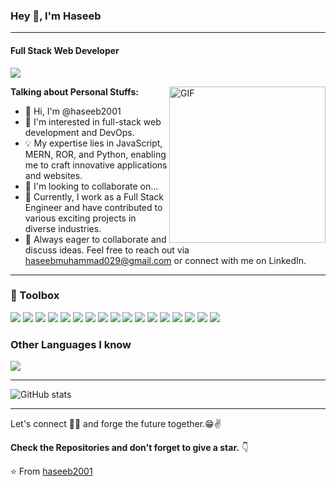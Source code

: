### Hey 👋, I'm Haseeb

--- 

#### **Full Stack Web Developer** 
![](https://komarev.com/ghpvc/?username=haseeb2001)

<img height="250px" widht="250px" align="right" alt="GIF" src="https://i.pinimg.com/originals/e4/26/70/e426702edf874b181aced1e2fa5c6cde.gif" />

**Talking about Personal Stuffs:**

- 👋 Hi, I'm @haseeb2001
- 👀 I'm interested in full-stack web development and DevOps.
- 💡 My expertise lies in JavaScript, MERN, ROR, and Python, enabling me to craft innovative applications and websites.
- 💞️ I'm looking to collaborate on...
- 💼 Currently, I work as a Full Stack Engineer and have contributed to various exciting projects in diverse industries.
- 💬 Always eager to collaborate and discuss ideas. Feel free to reach out via haseebmuhammad029@gmail.com or connect with me on LinkedIn.

---

### 🧰 Toolbox

<div>
  <img src="https://img.shields.io/badge/-JavaScript-F7DF1E?style=flat&logo=javascript&logoColor=black">
  <img src="https://img.shields.io/badge/-Node.js-339933?style=flat&logo=node.js&logoColor=white">
  <img src="https://img.shields.io/badge/-React-61DAFB?style=flat&logo=react&logoColor=black">
  <img src="https://img.shields.io/badge/-Ruby%20on%20Rails-CC0000?style=flat&logo=ruby%20on%20rails&logoColor=white">
  <img src="https://img.shields.io/badge/-Python-3776AB?style=flat&logo=python&logoColor=white">
  <img src="https://img.shields.io/badge/-MySQL-4479A1?style=flat&logo=mysql&logoColor=white">
  <img src="https://img.shields.io/badge/-PostgreSQL-336791?style=flat&logo=postgresql&logoColor=white">
  <img src="https://img.shields.io/badge/-MongoDB-47A248?style=flat&logo=mongodb&logoColor=white">
  <img src="https://img.shields.io/badge/-Docker-2496ED?style=flat&logo=docker&logoColor=white">
  <img src="https://img.shields.io/badge/-Kubernetes-326CE5?style=flat&logo=kubernetes&logoColor=white">
  <img src="https://img.shields.io/badge/-AWS-232F3E?style=flat&logo=amazon%20aws&logoColor=white">
  <img src="https://img.shields.io/badge/-Git-F05032?style=flat&logo=git&logoColor=white">
  <img src="https://img.shields.io/badge/-GitHub-181717?style=flat&logo=github&logoColor=white">
  <img src="https://img.shields.io/badge/-Jenkins-D24939?style=flat&logo=jenkins&logoColor=white">
  <img src = "https://img.shields.io/badge/-HTML5-E34F26?style=flat&logo=html5&logoColor=white"> <img src = "https://img.shields.io/badge/-CSS3-1572B6?style=flat&logo=css3&logoColor=white">
<img src="https://img.shields.io/badge/-Bootstrap-563D7C?style=flat&logo=bootstrap&logoColor=white">
</div>

### Other Languages I know

<div>
  <img src="https://img.shields.io/badge/-TypeScript-3178C6?style=flat&logo=typescript&logoColor=white"> 
</div>

---

![GitHub stats](https://github-readme-stats.vercel.app/api?username=haseeb2001&show_icons=true&hide_border=true)

---

Let's connect 👨‍💻 and forge the future together.😁✌

**Check the Repositories and don't forget to give a star.** 👇

:star: From [haseeb2001](https://github.com/haseeb2001)
